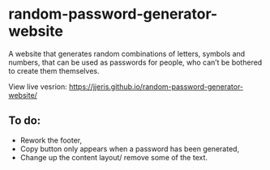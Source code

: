 # random-password-generator-website
A website that generates random combinations of letters, symbols and numbers, that can be used as passwords for people, who can’t be bothered to create them themselves.

View live vesrion: https://jjeris.github.io/random-password-generator-website/

## To do:
- Rework the footer,
- Copy button only appears when a password has been generated,
- Change up the content layout/ remove some of the text.
